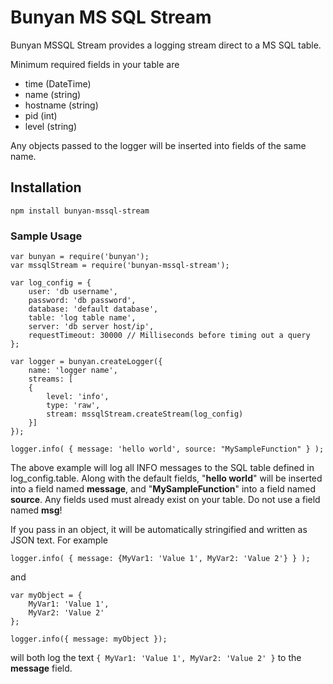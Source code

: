 # Bunyan MS SQL Stream

Bunyan MSSQL Stream provides a logging stream direct to a MS SQL table.

Minimum required fields in your table are
* time (DateTime)
* name (string)
* hostname (string)
* pid (int)
* level (string)

Any objects passed to the logger will be inserted into fields of the same name.

## Installation
```npm install bunyan-mssql-stream```

### Sample Usage
```
var bunyan = require('bunyan');
var mssqlStream = require('bunyan-mssql-stream');

var log_config = {
    user: 'db username',
    password: 'db password',
    database: 'default database',
    table: 'log table name',
    server: 'db server host/ip',
    requestTimeout: 30000 // Milliseconds before timing out a query
};

var logger = bunyan.createLogger({
    name: 'logger name',
    streams: [
    {
        level: 'info',
        type: 'raw',
        stream: mssqlStream.createStream(log_config)
    }]
});

logger.info( { message: 'hello world', source: "MySampleFunction" } );
```
The above example will log all INFO messages to the SQL table defined in log_config.table. 
Along with the default fields, "**hello world**" will be inserted into a field named **message**, and "**MySampleFunction**" into a field named **source**. Any fields used must already exist on your table. Do not use a field named **msg**!

If you pass in an object, it will be automatically stringified and written as JSON text.
For example
```
logger.info( { message: {MyVar1: 'Value 1', MyVar2: 'Value 2'} } );
```
and
```
var myObject = {
    MyVar1: 'Value 1',
    MyVar2: 'Value 2'
};

logger.info({ message: myObject });
```
will both log the text ```{ MyVar1: 'Value 1', MyVar2: 'Value 2' }``` to the **message** field.
